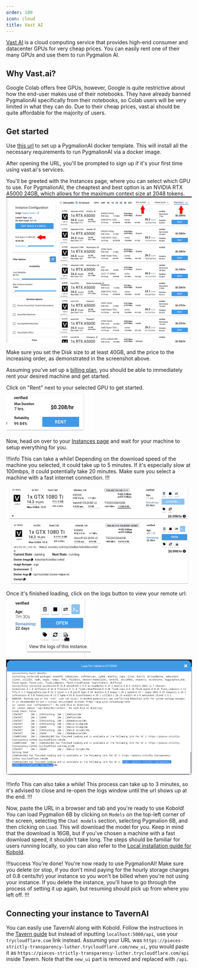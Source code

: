 ```yaml
---
order: 100
icon: cloud
title: Vast AI
---
```


[Vast AI](https://vast.ai) is a cloud computing service that provides high-end consumer and datacenter GPUs for very cheap prices. You can easily rent one of their many GPUs and use them to run Pygmalion AI.

## Why Vast.ai?
Google Colab offers free GPUs, however, Google is quite restrictive about how the end-user makes use of their notebooks. They have already banned PygmalionAI specifically from their notebooks, so Colab users will be very limited in what they can do. Due to their cheap prices, vast.ai should be quite affordable for the majority of users. 

## Get started

Use [this url](https://cloud.vast.ai/?ref_id=59151&template_id=7fa3f8c321d7055490fe5d3bc5834528) to set up a PygmalionAI docker template. This will install all the necessary requirements to run PygmalionAI via a docker image.

After opening the URL, you'll be prompted to sign up if it's your first time using vast.ai's services. 

You'll be greeted with the Instances page, where you can select which GPU to use. For PygmalionAI, the cheaptest and best option is an NVIDIA RTX A5000 24GB, which allows for the maximum context size at 2048 tokens. 
![](/static/vast1.png)

Make sure you set the Disk size to at least 40GB, and the price to the increasing order, as demonstrated in the screenshot above. 

Assuming you've set up a [billing plan](https://cloud.vast.ai/billing/), you should be able to immediately rent your desired machine and get started.

Click on "Rent" next to your selected GPU to get started. 
![](/static/vast2.png)


Now, head on over to your [Instances page](https://cloud.vast.ai/instances/) and wait for your machine to setup everything for you.

!!!info This can take a while!
Depending on the download speed of the machine you selected, it could take up to 5 minutes. If it's especially slow at 100mbps, it could potentially take 20 minutes. Make sure you select a machine with a fast internet connection.
!!!

![](/static/vast3.png)
![](/static/vast4.png)

Once it's finished loading, click on the logs button to view your remote url:
![](/static/vast5.png)
![](/static/vast6.png)

!!!info This can also take a while!
This process can take up to 3 minutes, so it's advised to close and re-open the logs window until the url shows up at the end.
!!!

Now, paste the URL in a browser and tab and you're ready to use Kobold! You can load Pygmalion 6B by clicking on `Models` on the top-left corner of the screen, selecting the `Chat models` section, selecting Pygmalion 6B, and then clicking on `Load`. This will download the model for you. Keep in mind that the download is 16GB, but if you've chosen a machine with a fast download speed, it shouldn't take long. The steps should be familiar for users running locally, so you can also refer to the [Local installation guide for Kobold](https://docs.alpindale.dev/local-installation-(gpu)/kobold/).

!!!success You're done!
You're now ready to use PygmalionAI! Make sure you delete (or stop, if you don't mind paying for the hourly storage charges of 0.8 cents/hr) your instance so you won't be billed when you're not using your instance. If you delete the instance, you'll have to go through the process of setting it up again, but resuming should pick up from where you left off. 
!!!

## Connecting your instance to TavernAI

You can easily use TavernAI along with Kobold. Follow the instructions in the [Tavern guide](https://docs.alpindale.dev/local-installation-(gpu)/tavern/) but instead of inputting `localhost:5000/api`, use your `trycloudflare.com` link instead. Assuming your URL was `https://pieces-strictly-transparency-luther.trycloudflare.com/new_ui`, you would paste it as `https://pieces-strictly-transparency-luther.trycloudflare.com/api` inside Tavern. Note that the `new_ui` part is removed and replaced with `/api`. 

